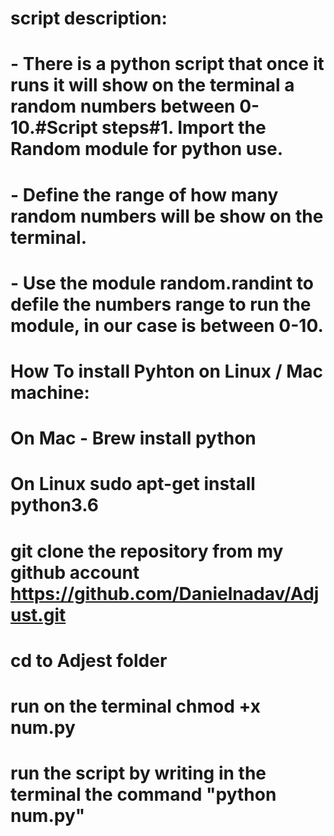 # 
# script description:

# - There is a python script that once it runs it will show on the terminal a random numbers between 0-10.#Script steps#1. Import the Random module for python use.
# - Define the range of how many random numbers will be show on the terminal.
# -  Use the module random.randint to defile the numbers range to run the module, in our case is between 0-10.

# How To install Pyhton on Linux / Mac machine:
# On Mac - Brew install python
# On Linux sudo apt-get install python3.6

# git clone the repository from my github account https://github.com/Danielnadav/Adjust.git

# cd to Adjest folder
# run on the terminal chmod +x num.py
# run the script by writing in the terminal the command "python num.py"




